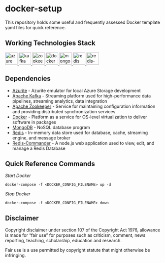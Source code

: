 # docker-setup

This repository holds some useful and frequently assessed Docker template yaml files for quick reference. 

## Working Technologies Stack

<p align="left"> 
  <a href="https://learn.microsoft.com/en-us/azure/storage/common/storage-use-azurite?tabs=visual-studio" target="_blank"> <img src="https://upload.wikimedia.org/wikipedia/commons/f/fa/Microsoft_Azure.svg" alt="azure" width="40" height="40"/> </a> 
  <a href="https://kafka.apache.org/" target="_blank"> <img src="https://upload.wikimedia.org/wikipedia/commons/0/05/Apache_kafka.svg" alt="kafka" width="40" height="40"/> </a> 
  <a href="https://zookeeper.apache.org/" target="_blank"> <img src="https://upload.wikimedia.org/wikipedia/commons/7/77/Apache_ZooKeeper_logo.svg" alt="zookeeper" width="40" height="40"/> </a> 
  <a href="https://www.docker.com/" target="_blank"> <img src="https://www.docker.com/wp-content/uploads/2022/03/vertical-logo-monochromatic.png" alt="docker" width="40" height="40"/> </a> 
  <a href="https://www.mongodb.com/atlas/database" target="_blank"> <img src="https://cdn.worldvectorlogo.com/logos/mongodb-icon-1.svg" alt="mongo" width="40" height="40"/> </a>
  <a href="https://redis.io/" target="_blank"> <img src="https://upload.wikimedia.org/wikipedia/commons/6/64/Logo-redis.svg" alt="redis" width="40" height="40"/> </a> 
  <a href="https://joeferner.github.io/redis-commander/" target="_blank"> <img src="https://api.mogenius.com/file/id/b4b8746b-8ec2-4c64-b80c-00d41a0c985e" alt="redis-commander" width="40" height="40"/> </a>
</p>

## Dependencies
* [Azurite](https://hub.docker.com/_/microsoft-azure-storage-azurite) - Azurite emulator for local Azure Storage development
* [Apache Kafka](https://kafka.apache.org/) - Streaming platform used for high-performance data pipelines, streaming analytics, data integration 
* [Apache Zookeeper](https://zookeeper.apache.org/) - Service for maintaining configuration information and providing distributed synchronization services
* [Docker](https://www.docker.com/) - Platform as a service for OS-level virtualization to deliver software in packages
* [MongoDB](https://www.mongodb.com/) - NoSQL database program
* [Redis](https://redis.io/) - In-memory data store used for database, cache, streaming engine, and message broker
* [Redis-Commander](https://joeferner.github.io/redis-commander/)  - A node.js web application used to view, edit, and manage a Redis Database

## Quick Reference Commands

*Start Docker*
```console
docker-compose -f <DOCKER_CONFIG_FILENAME> up -d
```

*Stop Docker*
```console
docker-compose -f <DOCKER_CONFIG_FILENAME> down
```

## Disclaimer

Copyright disclaimer under section 107 of the Copyright Act 1976, 
allowance is made for “fair use” for purposes such as criticism, 
comment, news reporting, teaching, scholarship, education and research.

Fair use is a use permitted by copyright statute that might otherwise 
be infringing.
